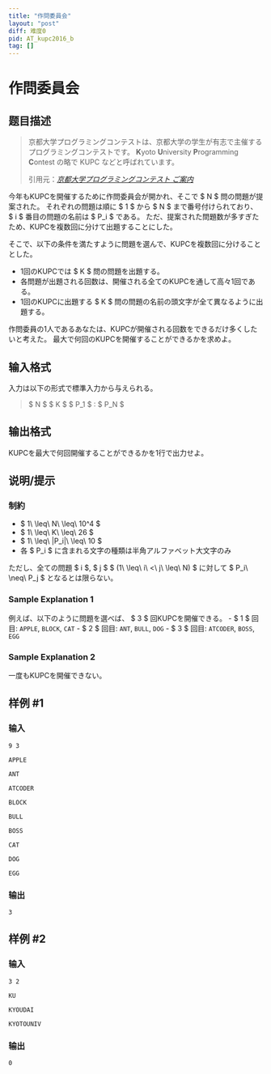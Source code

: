 ```yaml
---
title: "作問委員会"
layout: "post"
diff: 难度0
pid: AT_kupc2016_b
tag: []
---
```


# 作問委員会

## 题目描述

[problemUrl]: https://atcoder.jp/contests/kupc2016/tasks/kupc2016_b

> 京都大学プログラミングコンテストは、京都大学の学生が有志で主催するプログラミングコンテストです。 **K**yoto **U**niversity **P**rogramming **C**ontest の略で KUPC などと呼ばれています。
> 
>  引用元：[*京都大学プログラミングコンテスト ご案内*](http://www.kupc.jp/index.html)

 今年もKUPCを開催するために作問委員会が開かれ、そこで $ N $ 問の問題が提案された。 それぞれの問題は順に $ 1 $ から $ N $ まで番号付けられており、 $ i $ 番目の問題の名前は $ P_i $ である。 ただ、提案された問題数が多すぎたため、KUPCを複数回に分けて出題することにした。

 そこで、以下の条件を満たすように問題を選んで、KUPCを複数回に分けることとした。

- 1回のKUPCでは $ K $ 問の問題を出題する。
- 各問題が出題される回数は、開催される全てのKUPCを通して高々1回である。
- 1回のKUPCに出題する $ K $ 問の問題の名前の頭文字が全て異なるように出題する。

 作問委員の1人であるあなたは、KUPCが開催される回数をできるだけ多くしたいと考えた。 最大で何回のKUPCを開催することができるかを求めよ。

## 输入格式

入力は以下の形式で標準入力から与えられる。

> $ N $ $ K $ $ P_1 $ : $ P_N $

## 输出格式

 KUPCを最大で何回開催することができるかを1行で出力せよ。

## 说明/提示

### 制約

- $ 1\ \leq\ N\ \leq\ 10^4 $
- $ 1\ \leq\ K\ \leq\ 26 $
- $ 1\ \leq\ |P_i|\ \leq\ 10 $
- 各 $ P_i $ に含まれる文字の種類は半角アルファベット大文字のみ

 ただし、全ての問題 $ i $, $ j $ $ (1\ \leq\ i\ <\ j\ \leq\ N) $ に対して $ P_i\ \neq\ P_j $ となるとは限らない。

### Sample Explanation 1

例えば、以下のように問題を選べば、 $ 3 $ 回KUPCを開催できる。 - $ 1 $ 回目: `APPLE`, `BLOCK`, `CAT` - $ 2 $ 回目: `ANT`, `BULL`, `DOG` - $ 3 $ 回目: `ATCODER`, `BOSS`, `EGG`

### Sample Explanation 2

一度もKUPCを開催できない。

## 样例 #1

### 输入

```
9 3
APPLE
ANT
ATCODER
BLOCK
BULL
BOSS
CAT
DOG
EGG
```

### 输出

```
3
```

## 样例 #2

### 输入

```
3 2
KU
KYOUDAI
KYOTOUNIV
```

### 输出

```
0
```

